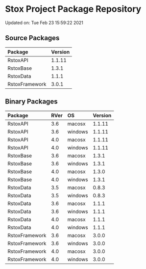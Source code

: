 # Stox Project Package Repository


Updated on: Tue Feb 23 15:59:22 2021
## Source Packages

|Package        |Version |
|:--------------|:-------|
|RstoxAPI       |1.1.11  |
|RstoxBase      |1.3.1   |
|RstoxData      |1.1.1   |
|RstoxFramework |3.0.1   |

## Binary Packages

|Package        |RVer |OS      |Version |
|:--------------|:----|:-------|:-------|
|RstoxAPI       |3.6  |macosx  |1.1.11  |
|RstoxAPI       |3.6  |windows |1.1.11  |
|RstoxAPI       |4.0  |macosx  |1.1.11  |
|RstoxAPI       |4.0  |windows |1.1.11  |
|RstoxBase      |3.6  |macosx  |1.3.1   |
|RstoxBase      |3.6  |windows |1.3.1   |
|RstoxBase      |4.0  |macosx  |1.3.0   |
|RstoxBase      |4.0  |windows |1.3.1   |
|RstoxData      |3.5  |macosx  |0.8.3   |
|RstoxData      |3.5  |windows |0.8.3   |
|RstoxData      |3.6  |macosx  |1.1.1   |
|RstoxData      |3.6  |windows |1.1.1   |
|RstoxData      |4.0  |macosx  |1.1.1   |
|RstoxData      |4.0  |windows |1.1.1   |
|RstoxFramework |3.6  |macosx  |3.0.0   |
|RstoxFramework |3.6  |windows |3.0.0   |
|RstoxFramework |4.0  |macosx  |3.0.0   |
|RstoxFramework |4.0  |windows |3.0.0   |
